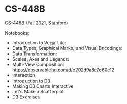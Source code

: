 # CS-448B
CS-448B (Fall 2021, Stanford)

Notebooks:
- Introduction to Vega-Lite: 
- Data Types, Graphical Marks, and Visual Encodings:
- Data Transformation:
- Scales, Axes and Legends: 
- Multi-View Composition: https://observablehq.com/d/e702d9a8e7c60c12
- Interaction 
- Introduction to D3
- Making D3 Charts Interactive
- Let's Make a Scatterplot
- D3 Exercises
